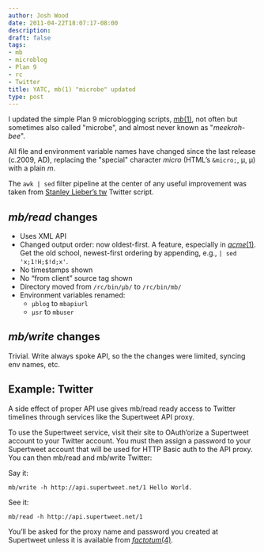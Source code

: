 ```yaml
---
author: Josh Wood
date: 2011-04-22T18:07:17-08:00
description:
draft: false
tags:
- mb
- microblog
- Plan 9
- rc
- Twitter
title: YATC, mb(1) "microbe" updated
type: post
---
```


I updated the simple Plan 9 microblogging scripts, [*mb*(1)][mb], not often but
sometimes also called "microbe", and almost never known as "*meekroh-bee*".

All file and environment variable names have changed since the last release
(c.2009, AD), replacing the "special" character *micro* (HTML’s `&micro;`, &micro;, µ)
with a plain *m*.

The `awk | sed` filter pipeline at the center of any useful improvement was taken
from [Stanley Lieber’s tw][tw] Twitter script.

## *mb/read* changes

* Uses XML API
* Changed output order: now oldest-first. A feature, especially in
  [*acme*(1)][man-acme].
  Get the old school, newest-first ordering by appending, e.g.,
  `| sed 'x;1!H;$!d;x'`.
* No timestamps shown
* No “from client” source tag shown
* Directory moved from `/rc/bin/µb/` to `/rc/bin/mb/`
* Environment variables renamed:
  * `µblog` to `mbapiurl`
  * `µsr` to `mbuser`

## *mb/write* changes

Trivial. Write always spoke API, so the the changes were limited, syncing env names, etc.

## Example: Twitter

A side effect of proper API use gives mb/read ready access to Twitter timelines through services like the Supertweet API proxy.

To use the Supertweet service, visit their site to OAuth‘orize a Supertweet account to your Twitter account. You must then assign a password to your Supertweet account that will be used for HTTP Basic auth to the API proxy. You can then mb/read and mb/write Twitter:

Say it:

```
mb/write -h http://api.supertweet.net/1 Hello World.
```

See it:

```
mb/read -h http://api.supertweet.net/1
```

You’ll be asked for the proxy name and password you created at Supertweet unless it is available from [*factotum*(4)][man-factotum].


[man-acme]: https://9p.io/magic/man2html/1/acme
[man-factotum]: https://9p.io/magic/man2html/4/factotum
[mb]: /project/mb/
[tw]: http://plan9.stanleylieber.com/rc/tw

